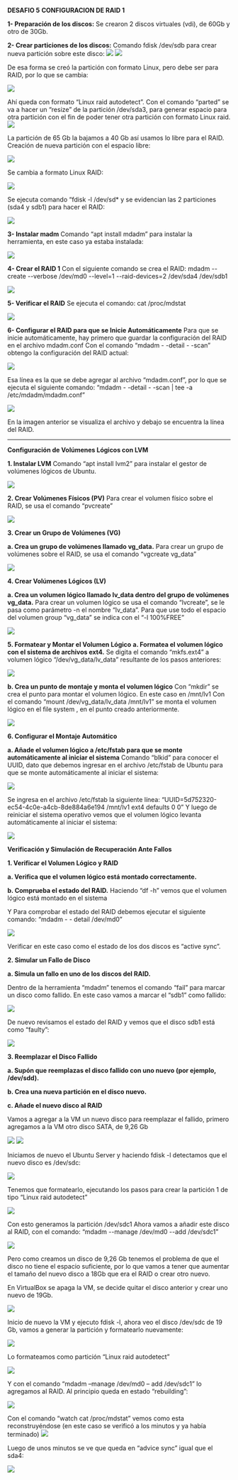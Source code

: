 **DESAFIO 5**
**CONFIGURACION DE RAID 1**

**1-	Preparación de los discos:**
Se crearon 2 discos virtuales (vdi), de 60Gb y otro de 30Gb.

**2-	Crear particiones de los discos:**
Comando fdisk /dev/sdb para crear nueva partición sobre este disco:
![](img1.png)
![](img2.png)

De esa forma se creó la partición con formato Linux, pero debe ser para RAID, por lo que se cambia:

![](img3.png)

Ahí queda con formato “Linux raid autodetect”.
Con el comando “parted” se va a hacer un “resize” de la partición /dev/sda3, para generar espacio para otra partición con el fin de poder tener otra partición con formato Linux raid.
![](img4.png)

La partición de 65 Gb la bajamos a 40 Gb así usamos lo libre para el RAID.
Creación de nueva partición con el espacio libre:

![](img5.png)

Se cambia a formato Linux RAID:

![](img6.png)

Se ejecuta comando “fdisk -l /dev/sd* y se evidencian las 2 particiones (sda4 y sdb1) para hacer el RAID:

![](img7.png)

**3-	Instalar madm**
Comando “apt install mdadm” para instalar la herramienta, en este caso ya estaba instalada:

![](img8.png)

**4-	Crear el RAID 1**
Con el siguiente comando se crea el RAID:
mdadm --create --verbose /dev/md0 --level=1 --raid-devices=2 /dev/sda4 /dev/sdb1

![](img9.png)

**5-	Verificar el RAID**
Se ejecuta el comando: cat /proc/mdstat

![](img10.png)

**6-	Configurar el RAID para que se Inicie Automáticamente**
Para que se inicie automáticamente, hay primero que guardar la configuración del RAID en el archivo mdadm.conf
Con el comando “mdadm - -detail - -scan” obtengo la configuración del RAID actual:

![](img11.png)
 
Esa línea es la que se debe agregar al archivo “mdadm.conf”, por lo que se ejecuta el siguiente comando: “mdadm - -detail - -scan | tee -a /etc/mdadm/mdadm.conf”

![](img12.png)

En la imagen anterior se visualiza el archivo y debajo se encuentra la línea del RAID.


---

**Configuración de Volúmenes Lógicos con LVM**

**1.	Instalar LVM**
Comando “apt install lvm2” para instalar el gestor de volúmenes lógicos de Ubuntu.

![](img13.png)

**2.	Crear Volúmenes Físicos (PV)**
Para crear el volumen físico sobre el RAID, se usa el comando “pvcreate”

![](img14.png)

**3.	Crear un Grupo de Volúmenes (VG)**

**a.	Crea un grupo de volúmenes llamado vg_data.**
Para crear un grupo de volúmenes sobre el RAID, se usa el comando “vgcreate vg_data”

![](img15.png)

**4.	Crear Volúmenes Lógicos (LV)**

**a.	Crea un volumen lógico llamado lv_data dentro del grupo de volúmenes vg_data.**
Para crear un volumen lógico se usa el comando “lvcreate”, se le pasa como parámetro -n el nombre “lv_data”. Para que use todo el espacio del volumen group “vg_data” se indica con el “-l 100%FREE”

![](img16.png)

**5.	Formatear y Montar el Volumen Lógico**
    **a.	Formatea el volumen lógico con el sistema de archivos ext4.**
Se digita el comando “mkfs.ext4” a volumen lógico “/dev/vg_data/lv_data” resultante de los pasos anteriores:

![](img17.png)

   **b.	Crea un punto de montaje y monta el volumen lógico**
Con “mkdir” se crea el punto para montar el volumen lógico. En este caso en /mnt/lv1
Con el comando “mount /dev/vg_data/lv_data /mnt/lv1” se monta el volumen lógico en el file system , en el punto creado anteriormente.

![](img18.png)

**6.	Configurar el Montaje Automático**
   
   **a.	Añade el volumen lógico a /etc/fstab para que se monte automáticamente al iniciar el sistema**
Comando “blkid” para conocer el UUID, dato que debemos ingresar en el archivo /etc/fstab de Ubuntu para que se monte automáticamente al iniciar el sistema:

![](img19.png)

Se ingresa en el archivo /etc/fstab la siguiente línea:
“UUID=5d752320-ec54-4c0e-a4cb-8de884a6e194 /mnt/lv1 ext4 defaults 0 0” 
Y luego de reiniciar el sistema operativo vemos que el volumen lógico levanta automáticamente al iniciar el sistema:

![](img20.png)

**Verificación y Simulación de Recuperación Ante Fallos**

**1.	Verificar el Volumen Lógico y RAID**
    
**a.	Verifica que el volumen lógico está montado correctamente.**

**b.	Comprueba el estado del RAID.**
Haciendo “df -h” vemos que el volumen lógico está montado en el sistema

Y Para comprobar el estado del RAID debemos ejecutar el siguiente comando:
“mdadm  - - detail /dev/md0”

![](img21.png)

Verificar en este caso como el estado de los dos discos es “active sync”.

**2.	Simular un Fallo de Disco**

**a.	Simula un fallo en uno de los discos del RAID.**

Dentro de la herramienta “mdadm” tenemos el comando “fail” para marcar un disco como fallido. 
En este caso vamos a marcar el “sdb1” como fallido:

![](img22.png)

De nuevo revisamos el estado del RAID y vemos que el disco sdb1 está como “faulty”:

![](img23.png)

**3.	Reemplazar el Disco Fallido**

   **a.	Supón que reemplazas el disco fallido con uno nuevo (por ejemplo, /dev/sdd).**

   **b.	Crea una nueva partición en el disco nuevo.**

   **c.	Añade el nuevo disco al RAID**

Vamos a agregar a la VM un nuevo disco para reemplazar el fallido, primero agregamos a la VM otro disco SATA, de 9,26 Gb

![](img24.png)
![](img25.png)

Iniciamos de nuevo el Ubuntu Server y haciendo fdisk -l detectamos que el nuevo disco es /dev/sdc:

![](img26.png)

Tenemos que formatearlo, ejecutando los pasos para crear la partición 1 de tipo “Linux raid autodetect”

![](img27.png)

Con esto generamos la partición /dev/sdc1
Ahora vamos a añadir este disco al RAID, con el comando: “mdadm --manage /dev/md0 --add /dev/sdc1”

![](img28.png)

Pero como creamos un disco de 9,26 Gb tenemos el problema de que el disco no tiene el espacio suficiente, por lo que vamos a tener que aumentar el tamaño del nuevo disco a 18Gb que era el RAID o crear otro nuevo.

En VirtualBox se apaga la VM, se decide quitar el disco anterior y crear uno nuevo de 19Gb.

![](img29.png)

Inicio de nuevo la VM y ejecuto fdisk -l, ahora veo el disco /dev/sdc de 19 Gb, vamos a generar la partición y formatearlo nuevamente:

![](img30.png)

Lo formateamos como partición “Linux raid autodetect”

![](img31.png)

Y con el comando “mdadm –manage /dev/md0 – add /dev/sdc1” lo agregamos al RAID.
Al principio queda en estado “rebuilding”:

![](img32.png)

Con el comando “watch cat /proc/mdstat” vemos como esta reconstruyéndose (en este caso se verificó a los minutos y ya había terminado)
![](img33.png)

Luego de unos minutos se ve que queda en “advice sync” igual que el sda4:

![](img34.png)

